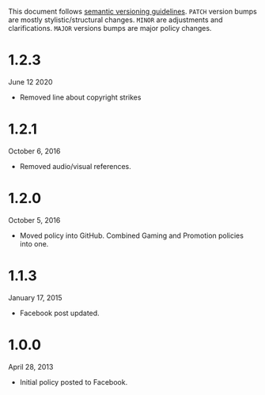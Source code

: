 
  This document follows [semantic versioning guidelines](http://semver.org/).
  `PATCH` version bumps are mostly stylistic/structural changes. `MINOR` are
  adjustments and clarifications. `MAJOR` versions bumps are major policy changes.

# 1.2.3
  June 12 2020
  * Removed line about copyright strikes
  
# 1.2.1

  October 6, 2016
  
  * Removed audio/visual references.

# 1.2.0

  October 5, 2016

  * Moved policy into GitHub. Combined Gaming and Promotion policies into one.

# 1.1.3

  January 17, 2015

  * Facebook post updated.

# 1.0.0

  April 28, 2013

  * Initial policy posted to Facebook.
